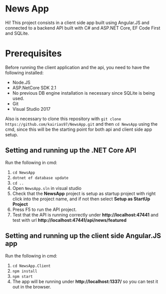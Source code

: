 # News App

Hi! This project consists in a client side app built using Angular.JS and connected to a backend API built with C# and ASP.NET Core, EF Code First and SQLite.


# Prerequisites
Before running the client application and the api, you need to have the following installed:

 - Node.JS
 - ASP.NetCore SDK 2.1
 - No previous DB engine installation is necessary since SQLite is being used.
 - Git
 - Visual Studio 2017

 Also is necessary to clone this repository with `git clone https://github.com/kairias97/NewsApp.git` and then `cd NewsApp` using the cmd, since this will be the starting point for both api and client side app setup.

## Setting and running up the .NET Core API
Run the following in cmd:
 1. `cd NewsApp`
 2. `dotnet ef database update`
 3. `cd ..`
 4. Open `NewsApp.sln` in visual studio
 5. Check that the **NewsApp** project is setup as startup project with right click into the project name, and if not then select **Setup as StartUp Project**
 6. Press F5 to run the API project.
 7. Test that the API is running correctly under **http://localhost:47441** and test with url **http://localhost:47441/api/news/featured**
 
 ## Setting and running up the client side Angular.JS app
Run the following in cmd:
 1. `cd NewsApp.Client`
 2. `npm install`
 3. `npm start`
 4. The app will be running under **http://localhost:1337/** so you can test it out in the browser.
